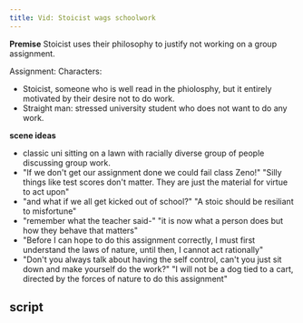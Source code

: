 ```yaml
---
title: Vid: Stoicist wags schoolwork
---
```


**Premise**
Stoicist uses their philosophy to justify not working on a group assignment.

Assignment: 
Characters: 
- Stoicist, someone who is well read in the phiolosphy, but it entirely motivated by their desire not to do work.
- Straight man: stressed university student who does not want to do any work.

**scene ideas**
- classic uni sitting on a lawn with racially diverse group of people discussing group work.
- "If we don't get our assignment done we could fail class Zeno!" "Silly things like test scores don't matter. They are just the material for virtue to act upon"
- "and what if we all get kicked out of school?" "A stoic should be resiliant to misfortune"
- "remember what the teacher said-" "it is now what a person does but how they behave that matters"
- "Before I can hope to do this assignment correctly, I must first understand the laws of nature, until then, I cannot act rationally"
- "Don't you always talk about having the self control, can't you just sit down and make yourself do the work?" "I will not be a dog tied to a cart, directed by the forces of nature to do this assignment"

## script ##